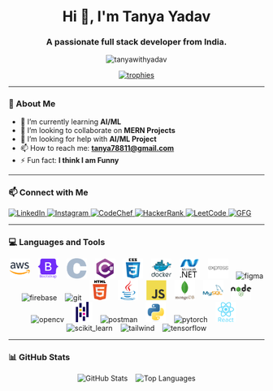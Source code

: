<h1 align="center">Hi 👋, I'm Tanya Yadav</h1>
<h3 align="center">A passionate full stack developer from India.</h3>

<p align="center">
  <img src="https://komarev.com/ghpvc/?username=tanyawithyadav&label=Profile%20views&color=0e75b6&style=flat" alt="tanyawithyadav" />
</p>

<p align="center">
  <a href="https://github.com/ryo-ma/github-profile-trophy">
    <img src="https://github-profile-trophy.vercel.app/?username=tanyawithyadav&theme=flat&no-bg=true&margin-w=15" alt="trophies" />
  </a>
</p>

---

### 🌱 About Me

- 🌱 I’m currently learning **AI/ML**  
- 👯 I’m looking to collaborate on **MERN Projects**  
- 🤝 I’m looking for help with **AI/ML Project**  
- 📫 How to reach me: **tanya78811@gmail.com**  
- ⚡ Fun fact: **I think I am Funny**

---

### 📫 Connect with Me

<p align="left">
  <a href="https://linkedin.com/in/tanya-yadav-5712992a7" target="_blank">
    <img src="https://raw.githubusercontent.com/rahuldkjain/github-profile-readme-generator/master/src/images/icons/Social/linked-in-alt.svg" alt="LinkedIn" height="30" width="40" />
  </a>
  <a href="https://instagram.com/lovely_journall" target="_blank">
    <img src="https://raw.githubusercontent.com/rahuldkjain/github-profile-readme-generator/master/src/images/icons/Social/instagram.svg" alt="Instagram" height="30" width="40" />
  </a>
  <a href="https://www.codechef.com/users/tanya788" target="_blank">
    <img src="https://cdn.jsdelivr.net/npm/simple-icons@3.1.0/icons/codechef.svg" alt="CodeChef" height="30" width="40" />
  </a>
  <a href="https://www.hackerrank.com/@tanya78811" target="_blank">
    <img src="https://raw.githubusercontent.com/rahuldkjain/github-profile-readme-generator/master/src/images/icons/Social/hackerrank.svg" alt="HackerRank" height="30" width="40" />
  </a>
  <a href="https://www.leetcode.com/tanya_yadav0301" target="_blank">
    <img src="https://raw.githubusercontent.com/rahuldkjain/github-profile-readme-generator/master/src/images/icons/Social/leet-code.svg" alt="LeetCode" height="30" width="40" />
  </a>
  <a href="https://auth.geeksforgeeks.org/user/tanya784e1" target="_blank">
    <img src="https://raw.githubusercontent.com/rahuldkjain/github-profile-readme-generator/master/src/images/icons/Social/geeks-for-geeks.svg" alt="GFG" height="30" width="40" />
  </a>
</p>

---

### 💻 Languages and Tools

<div align="center">
  
<img src="https://raw.githubusercontent.com/devicons/devicon/master/icons/amazonwebservices/amazonwebservices-original-wordmark.svg" alt="aws" width="40" height="40"/>
&nbsp;&nbsp;
<img src="https://raw.githubusercontent.com/devicons/devicon/master/icons/bootstrap/bootstrap-plain-wordmark.svg" alt="bootstrap" width="40" height="40"/>
&nbsp;&nbsp;
<img src="https://raw.githubusercontent.com/devicons/devicon/master/icons/c/c-original.svg" alt="c" width="40" height="40"/>
&nbsp;&nbsp;
<img src="https://raw.githubusercontent.com/devicons/devicon/master/icons/csharp/csharp-original.svg" alt="csharp" width="40" height="40"/>
&nbsp;&nbsp;
<img src="https://raw.githubusercontent.com/devicons/devicon/master/icons/css3/css3-original-wordmark.svg" alt="css3" width="40" height="40"/>
&nbsp;&nbsp;
<img src="https://raw.githubusercontent.com/devicons/devicon/master/icons/docker/docker-original-wordmark.svg" alt="docker" width="40" height="40"/>
&nbsp;&nbsp;
<img src="https://raw.githubusercontent.com/devicons/devicon/master/icons/dot-net/dot-net-original-wordmark.svg" alt="dotnet" width="40" height="40"/>
&nbsp;&nbsp;
<img src="https://raw.githubusercontent.com/devicons/devicon/master/icons/express/express-original-wordmark.svg" alt="express" width="40" height="40"/>
&nbsp;&nbsp;
<img src="https://www.vectorlogo.zone/logos/figma/figma-icon.svg" alt="figma" width="40" height="40"/>
&nbsp;&nbsp;
<img src="https://www.vectorlogo.zone/logos/firebase/firebase-icon.svg" alt="firebase" width="40" height="40"/>
&nbsp;&nbsp;
<img src="https://www.vectorlogo.zone/logos/git-scm/git-scm-icon.svg" alt="git" width="40" height="40"/>
&nbsp;&nbsp;
<img src="https://raw.githubusercontent.com/devicons/devicon/master/icons/html5/html5-original-wordmark.svg" alt="html5" width="40" height="40"/>
&nbsp;&nbsp;
<img src="https://raw.githubusercontent.com/devicons/devicon/master/icons/java/java-original.svg" alt="java" width="40" height="40"/>
&nbsp;&nbsp;
<img src="https://raw.githubusercontent.com/devicons/devicon/master/icons/javascript/javascript-original.svg" alt="javascript" width="40" height="40"/>
&nbsp;&nbsp;
<img src="https://raw.githubusercontent.com/devicons/devicon/master/icons/mongodb/mongodb-original-wordmark.svg" alt="mongodb" width="40" height="40"/>
&nbsp;&nbsp;
<img src="https://raw.githubusercontent.com/devicons/devicon/master/icons/mysql/mysql-original-wordmark.svg" alt="mysql" width="40" height="40"/>
&nbsp;&nbsp;
<img src="https://raw.githubusercontent.com/devicons/devicon/master/icons/nodejs/nodejs-original-wordmark.svg" alt="nodejs" width="40" height="40"/>
&nbsp;&nbsp;
<img src="https://www.vectorlogo.zone/logos/opencv/opencv-icon.svg" alt="opencv" width="40" height="40"/>
&nbsp;&nbsp;
<img src="https://raw.githubusercontent.com/devicons/devicon/master/icons/pandas/pandas-original.svg" alt="pandas" width="40" height="40"/>
&nbsp;&nbsp;
<img src="https://www.vectorlogo.zone/logos/getpostman/getpostman-icon.svg" alt="postman" width="40" height="40"/>
&nbsp;&nbsp;
<img src="https://raw.githubusercontent.com/devicons/devicon/master/icons/python/python-original.svg" alt="python" width="40" height="40"/>
&nbsp;&nbsp;
<img src="https://www.vectorlogo.zone/logos/pytorch/pytorch-icon.svg" alt="pytorch" width="40" height="40"/>
&nbsp;&nbsp;
<img src="https://raw.githubusercontent.com/devicons/devicon/master/icons/react/react-original-wordmark.svg" alt="react" width="40" height="40"/>
&nbsp;&nbsp;
<img src="https://upload.wikimedia.org/wikipedia/commons/0/05/Scikit_learn_logo_small.svg" alt="scikit_learn" width="40" height="40"/>
&nbsp;&nbsp;
<img src="https://www.vectorlogo.zone/logos/tailwindcss/tailwindcss-icon.svg" alt="tailwind" width="40" height="40"/>
&nbsp;&nbsp;
<img src="https://www.vectorlogo.zone/logos/tensorflow/tensorflow-icon.svg" alt="tensorflow" width="40" height="40"/>
</div>

---

### 📊 GitHub Stats

<div align="center">
  <img src="https://github-readme-stats.vercel.app/api?username=tanyawithyadav&show_icons=true&locale=en" height="180px" alt="GitHub Stats" />
  &nbsp;&nbsp;
  <img src="https://github-readme-stats.vercel.app/api/top-langs/?username=tanyawithyadav&layout=compact&langs_count=8&theme=default" height="180px" alt="Top Languages" />
</div>
